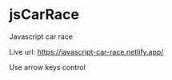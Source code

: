 # jsCarRace
Javascript car race

Live url: https://javascript-car-race.netlify.app/

Use arrow keys control
